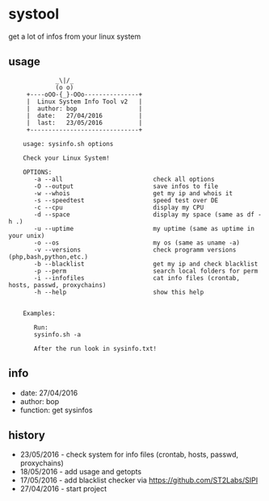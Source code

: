 # systool
get a lot of infos from your linux system

## usage
```
             _\|/_
             (o o)
     +----oOO-{_}-OOo---------------+
     |  Linux System Info Tool v2   |
     |  author: bop                 |
     |  date:   27/04/2016          |
     |  last:   23/05/2016          |
     +------------------------------+

    usage: sysinfo.sh options

    Check your Linux System!

    OPTIONS:
       -a --all                         check all options
       -O --output                      save infos to file
       -w --whois                       get my ip and whois it
       -s --speedtest                   speed test over DE
       -c --cpu                         display my CPU
       -d --space                       display my space (same as df -h .)
       -u --uptime                      my uptime (same as uptime in your unix)
       -o --os                          my os (same as uname -a)
       -v --versions                    check programm versions (php,bash,python,etc.)
       -b --blacklist                   get my ip and check blacklist
       -p --perm                        search local folders for perm
       -i --infofiles                   cat info files (crontab, hosts, passwd, proxychains)
       -h --help                        show this help


    Examples:

       Run:
       sysinfo.sh -a
       
       After the run look in sysinfo.txt!

```

## info
* date: 27/04/2016
* author: bop
* function: get sysinfos

## history
  - 23/05/2016 - check system for info files (crontab, hosts, passwd, proxychains)
  - 18/05/2016 - add usage and getopts
  - 17/05/2016 - add blacklist checker via https://github.com/ST2Labs/SIPI
  - 27/04/2016 - start project

